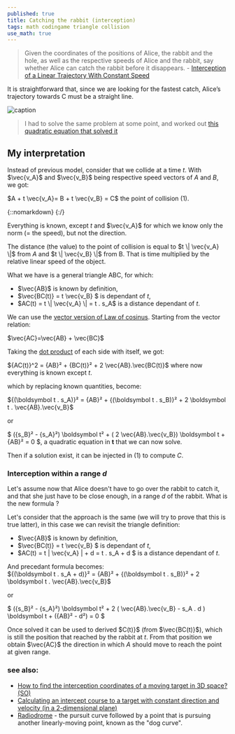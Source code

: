 ```yaml
---
published: true
title: Catching the rabbit (interception)
tags: math codingame triangle collision
use_math: true
---
```

> Given the coordinates of the positions of Alice, the rabbit and the hole, as well as the respective speeds of Alice and the rabbit, say whether Alice can catch the rabbit before it disappears. - [Interception of a Linear Trajectory With Constant Speed](http://zulko.github.io/blog/2013/11/11/interception-of-a-linear-trajectory-with-constant-speed/)

It is straightforward that, since we are looking for the fastest catch, Alice’s trajectory towards C must be a straight line.

![caption](http://zulko.github.io/images/alice/alice_schema.jpeg) 

> I had to solve the same problem at some point, and worked out [this quadratic equation that solved it](
http://ideone.com/AIr3hg)

## My interpretation

Instead of previous model, consider that we collide at a time $t$. With $\vec{v_A}$ and $\vec{v_B}$ being respective speed vectors of $A$ and $B$, we got:

$A + t \vec{v_A}= B + t \vec{v_B} = C$ the point of collision (1).

[//]: # ( https://jsfiddle.net/y_duf/6cz94d5e/26/ )
{::nomarkdown}
{:/}

Everything is known, except $t$ and $\vec{v_A}$ for which we know only the norm (= the speed), but not the direction.

The distance (the value) to the point of collision is equal to $t \| \vec{v_A} \|$ from $A$ and  $t \| \vec{v_B} \|$ from B. That is time multiplied by the relative linear speed of the object.


What we have is a general triangle ABC, for which:
- $\vec{AB}$ is known by definition,
- $\vec{BC(t)} = t \vec{v_B} $  is dependant of $t$,
- $AC(t) = t \| \vec{v_A} \| = t . s_A$ is a distance dependant of $t$.

We can use the [vector version of Law of cosinus](https://en.wikipedia.org/wiki/Law_of_cosines#Using_vectors). Starting from the vector relation:

$\vec{AC}=\vec{AB} + \vec{BC}$

Taking the [dot product](https://en.wikipedia.org/wiki/Law_of_cosines#Using_vectors) of each side with itself, we got:

${AC(t)}^2 = {AB}² + {BC(t)}² + 2 \vec{AB}.\vec{BC(t)}$ where now everything is known except $t$.

which by replacing known quantities, become:

${(\boldsymbol t . s_A)}² = {AB}² + {(\boldsymbol t . s_B)}² + 2 \boldsymbol t . \vec{AB}.\vec{v_B}$

or

$ ({s_B}² - {s_A}²) \boldsymbol t² + ( 2 \vec{AB}.\vec{v_B}) \boldsymbol t + {AB}² = 0 $, a quadratic equation in $\boldsymbol t$ that we can now solve.

Then if a solution exist, it can be injected in (1) to compute $C$.

### Interception within a range $d$

Let's assume now that Alice doesn't have to go over the rabbit to catch it, and that she just have to be close enough, in a range $d$ of the rabbit. What is the new formula ?

Let's consider that the approach is the same (we will try to prove that this is true latter), in this case we can revisit the triangle definition:
- $\vec{AB}$ is known by definition,
- $\vec{BC(t)} = t \vec{v_B} $  is dependant of $t$,
- $AC(t) = t \| \vec{v_A} \| + d = t . s_A  + d $ is a distance dependant of $t$.

And precedant formula becomes:  
${(\boldsymbol t . s_A + d)}² = {AB}² + {(\boldsymbol t . s_B)}² + 2 \boldsymbol t . \vec{AB}.\vec{v_B}$

or

$ ({s_B}² - {s_A}²) \boldsymbol t² + 2 ( \vec{AB}.\vec{v_B} -  s_A . d ) \boldsymbol t + ({AB}² - d²) = 0 $

Once solved it can be used to derived $C(t)}$ (from $\vec{BC(t)}$), which is still the position that reached by the rabbit at $t$. From that position we obtain $\vec{AC}$ the direction in which $A$ should move to reach the point at given  range.


### see also:
- [How to find the interception coordinates of a moving target in 3D space? (SO)](https://stackoverflow.com/questions/17204513/how-to-find-the-interception-coordinates-of-a-moving-target-in-3d-space)
- [Calculating an intercept course to a target with constant direction and velocity (in a 2-dimensional plane)](http://jaran.de/goodbits/2011/07/17/calculating-an-intercept-course-to-a-target-with-constant-direction-and-velocity-in-a-2-dimensional-plane/)
- [Radiodrome](https://en.wikipedia.org/wiki/Radiodrome) - the pursuit curve followed by a point that is pursuing another linearly-moving point, known as the "dog curve".
